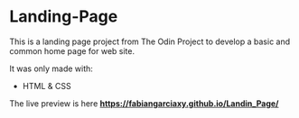 # Landing-Page
This is a landing page project from The Odin Project to develop a basic and common home page for web site.

It was only made with:
* HTML & CSS

 The live preview is here **https://fabiangarciaxy.github.io/Landin_Page/**
